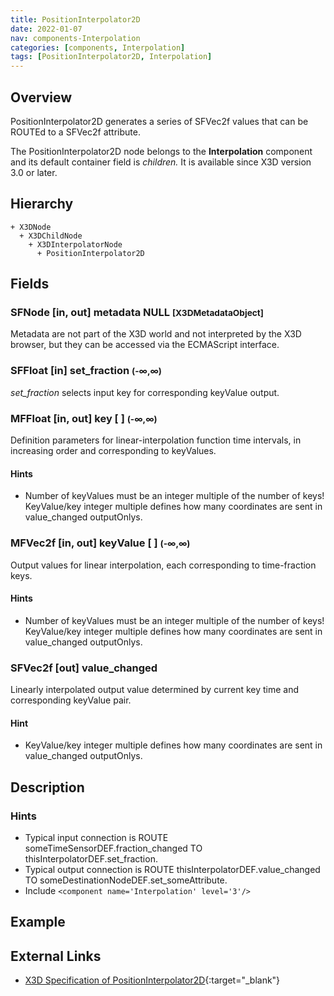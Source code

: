 ```yaml
---
title: PositionInterpolator2D
date: 2022-01-07
nav: components-Interpolation
categories: [components, Interpolation]
tags: [PositionInterpolator2D, Interpolation]
---
```

<style>
.post h3 {
  word-spacing: 0.2em;
}
</style>

## Overview

PositionInterpolator2D generates a series of SFVec2f values that can be ROUTEd to a SFVec2f attribute.

The PositionInterpolator2D node belongs to the **Interpolation** component and its default container field is *children.* It is available since X3D version 3.0 or later.

## Hierarchy

```
+ X3DNode
  + X3DChildNode
    + X3DInterpolatorNode
      + PositionInterpolator2D
```

## Fields

### SFNode [in, out] **metadata** NULL <small>[X3DMetadataObject]</small>

Metadata are not part of the X3D world and not interpreted by the X3D browser, but they can be accessed via the ECMAScript interface.

### SFFloat [in] **set_fraction** <small>(-∞,∞)</small>

*set_fraction* selects input key for corresponding keyValue output.

### MFFloat [in, out] **key** [ ] <small>(-∞,∞)</small>

Definition parameters for linear-interpolation function time intervals, in increasing order and corresponding to keyValues.

#### Hints

- Number of keyValues must be an integer multiple of the number of keys! KeyValue/key integer multiple defines how many coordinates are sent in value_changed outputOnlys.

### MFVec2f [in, out] **keyValue** [ ] <small>(-∞,∞)</small>

Output values for linear interpolation, each corresponding to time-fraction keys.

#### Hints

- Number of keyValues must be an integer multiple of the number of keys! KeyValue/key integer multiple defines how many coordinates are sent in value_changed outputOnlys.

### SFVec2f [out] **value_changed**

Linearly interpolated output value determined by current key time and corresponding keyValue pair.

#### Hint

- KeyValue/key integer multiple defines how many coordinates are sent in value_changed outputOnlys.

## Description

### Hints

- Typical input connection is ROUTE someTimeSensorDEF.fraction_changed TO thisInterpolatorDEF.set_fraction.
- Typical output connection is ROUTE thisInterpolatorDEF.value_changed TO someDestinationNodeDEF.set_someAttribute.
- Include `<component name='Interpolation' level='3'/>`

## Example

<x3d-canvas src="https://create3000.github.io/media/examples/Interpolation/PositionInterpolator2D/PositionInterpolator2D.x3d" update="auto"></x3d-canvas>

## External Links

- [X3D Specification of PositionInterpolator2D](https://www.web3d.org/documents/specifications/19775-1/V4.0/Part01/components/interpolators.html#PositionInterpolator2D){:target="_blank"}
